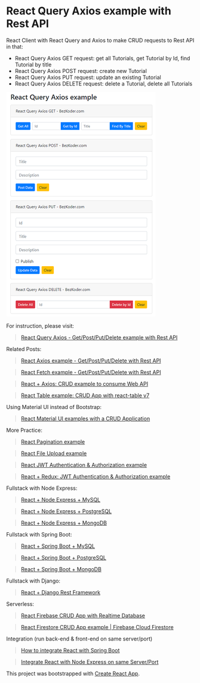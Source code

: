 # React Query Axios example with Rest API

React Client with React Query and Axios to make CRUD requests to Rest API in that:

- React Query Axios GET request: get all Tutorials, get Tutorial by Id, find Tutorial by title
- React Query Axios POST request: create new Tutorial
- React Query Axios PUT request: update an existing Tutorial
- React Query Axios DELETE request: delete a Tutorial, delete all Tutorials

![react-query-axios-example](react-query-axios-example.png)

For instruction, please visit:
> [React Query Axios - Get/Post/Put/Delete example with Rest API](https://www.bezkoder.com/react-query-axios/)

Related Posts:
> [React Axios example - Get/Post/Put/Delete with Rest API](https://www.bezkoder.com/react-axios-example/)

> [React Fetch example - Get/Post/Put/Delete with Rest API](https://www.bezkoder.com/react-fetch-example/)

> [React + Axios: CRUD example to consume Web API](https://www.bezkoder.com/react-crud-web-api/)

> [React Table example: CRUD App with react-table v7](https://www.bezkoder.com/react-table-example-hooks-crud/)

Using Material UI instead of Bootstrap:

> [React Material UI examples with a CRUD Application](https://www.bezkoder.com/react-material-ui-examples-crud/)

More Practice:

> [React Pagination example](https://www.bezkoder.com/react-pagination-material-ui/)

> [React File Upload example](https://www.bezkoder.com/react-file-upload-axios/)

> [React JWT Authentication & Authorization example](https://www.bezkoder.com/react-jwt-auth/)

> [React + Redux: JWT Authentication & Authorization example](https://www.bezkoder.com/react-redux-jwt-auth/)

Fullstack with Node Express:

> [React + Node Express + MySQL](https://www.bezkoder.com/react-node-express-mysql/)

> [React + Node Express + PostgreSQL](https://www.bezkoder.com/react-node-express-postgresql/)

> [React + Node Express + MongoDB](https://www.bezkoder.com/react-node-express-mongodb-mern-stack/)

Fullstack with Spring Boot:

> [React + Spring Boot + MySQL](https://www.bezkoder.com/react-spring-boot-crud/)

> [React + Spring Boot + PostgreSQL](https://www.bezkoder.com/spring-boot-react-postgresql/)

> [React + Spring Boot + MongoDB](https://www.bezkoder.com/react-spring-boot-mongodb/)

Fullstack with Django:

> [React + Django Rest Framework](https://www.bezkoder.com/django-react-axios-rest-framework/)

Serverless:

> [React Firebase CRUD App with Realtime Database](https://www.bezkoder.com/react-firebase-crud/)

> [React Firestore CRUD App example | Firebase Cloud Firestore](https://www.bezkoder.com/react-firestore-crud/)

Integration (run back-end & front-end on same server/port)

> [How to integrate React with Spring Boot](https://www.bezkoder.com/integrate-reactjs-spring-boot/)

> [Integrate React with Node Express on same Server/Port](https://www.bezkoder.com/integrate-react-express-same-server-port/)

This project was bootstrapped with [Create React App](https://github.com/facebook/create-react-app).
